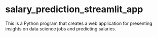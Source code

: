 # salary_prediction_streamlit_app
This is a Python program that creates a web application for presenting insights on data science jobs and predicting salaries. 
